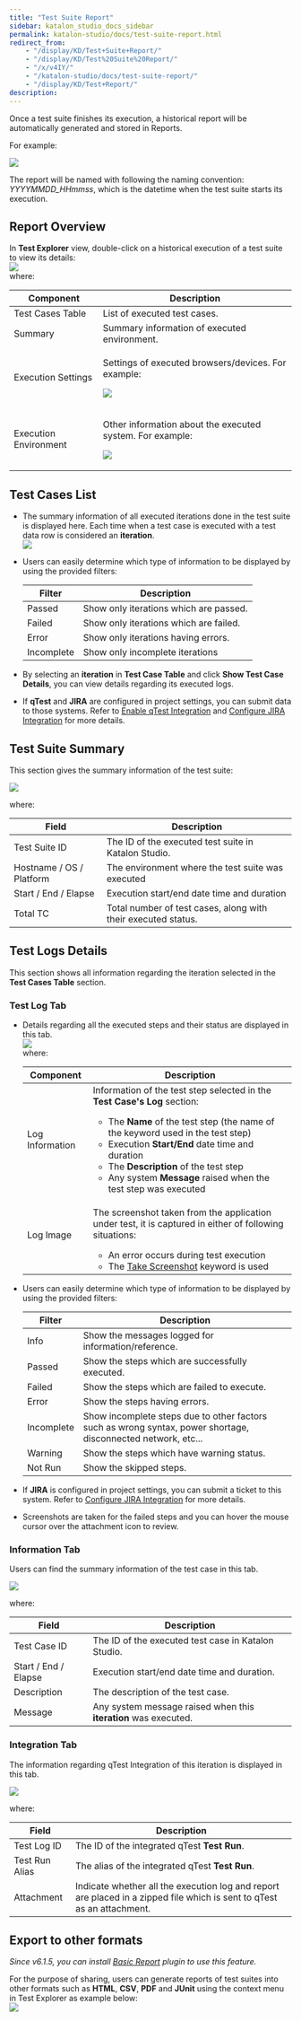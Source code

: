 ```yaml
---
title: "Test Suite Report" 
sidebar: katalon_studio_docs_sidebar
permalink: katalon-studio/docs/test-suite-report.html 
redirect_from:
    - "/display/KD/Test+Suite+Report/"
    - "/display/KD/Test%20Suite%20Report/"
    - "/x/v4IY/"
    - "/katalon-studio/docs/test-suite-report/"
    - "/display/KD/Test+Report/"
description: 
---
```

Once a test suite finishes its execution, a historical report will be automatically generated and stored in Reports. 

For example:

![](../../images/katalon-studio/docs/test-suite-report/image2017-2-24-193A13A55.png)

The report will be named with following the naming convention: _YYYYMMDD_HHmmss_, which is the datetime when the test suite starts its execution.

Report Overview
---------------

In **Test Explorer** view, double-click on a historical execution of a test suite to view its details:  
![](../../images/katalon-studio/docs/test-suite-report/image2017-2-24-203A273A2.png)  
where:

<table><thead><tr><th>Component</th><th>Description</th></tr></thead><tbody><tr><td>Test Cases Table</td><td>List of executed test cases.</td></tr><tr><td>Summary</td><td>Summary information of executed environment.</td></tr><tr><td>Execution Settings</td><td><p>Settings of executed browsers/devices. For example:</p><p><img src="../../images/katalon-studio/docs/test-suite-report/image2017-2-24-193A403A50.png"></p></td></tr><tr><td>Execution Environment</td><td><p>Other information about the executed system. For example:</p><p><img src="../../images/katalon-studio/docs/test-suite-report/image2017-2-24-193A423A41.png"></p></td></tr></tbody></table>

Test Cases List
---------------

*   The summary information of all executed iterations done in the test suite is displayed here. Each time when a test case is executed with a test data row is considered an **iteration**.  
    ![](../../images/katalon-studio/docs/test-suite-report/image2017-2-24-193A153A33.png)
*   Users can easily determine which type of information to be displayed by using the provided filters:
    
    | Filter | Description |
    | --- | --- |
    | Passed | Show only iterations which are passed. |
    | Failed | Show only iterations which are failed. |
    | Error | Show only iterations having errors. |
    | Incomplete | Show only incomplete iterations |
    
*   By selecting an **iteration** in **Test Case Table** and click **Show Test Case Details**, you can view details regarding its executed logs.
*   If **qTest** and **JIRA** are configured in project settings, you can submit data to those systems. Refer to [Enable qTest Integration](/display/KD/Enable+qTest+Integration) and [Configure JIRA Integration](/display/KD/Configure+JIRA+Integration) for more details.

Test Suite Summary
------------------

This section gives the summary information of the test suite:

![](../../images/katalon-studio/docs/test-suite-report/image2017-2-24-193A293A56.png)

where:

| Field | Description |
| --- | --- |
| Test Suite ID | The ID of the executed test suite in Katalon Studio. |
| Hostname / OS / Platform | The environment where the test suite was executed |
| Start / End / Elapse | Execution start/end date time and duration |
| Total TC | Total number of test cases, along with their executed status. |

Test Logs Details
-----------------

This section shows all information regarding the iteration selected in the **Test Cases Table** section.

### Test Log Tab

*   Details regarding all the executed steps and their status are displayed in this tab.   
    ![](../../images/katalon-studio/docs/test-suite-report/image2017-2-24-203A293A56.png)  
    where:
    
    <table><thead><tr><th>Component</th><th>Description</th></tr></thead><tbody><tr><td>Log Information</td><td>Information of the test step selected in the <strong>Test Case's Log</strong> section:<ul><li>The <strong>Name</strong> of the test step (the name of the keyword used in the test step)</li><li>Execution <strong>Start/End</strong> date time and duration</li><li>The <strong>Description</strong> of the test step</li><li>Any system <strong>Message</strong> raised when the test step was executed</li></ul></td></tr><tr><td>Log Image</td><td><p>The screenshot taken from the application under test, it is captured in either of following situations:</p><ul><li>An error occurs during test execution</li><li>The <a class="external-link" href="/display/KD/%5BWebUI%5D+Take+Screenshot" rel="nofollow">Take Screenshot</a> keyword is used</li></ul></td></tr></tbody></table>
    
*   Users can easily determine which type of information to be displayed by using the provided filters:
    
    | Filter | Description |
    | --- | --- |
    | Info | Show the messages logged for information/reference. |
    | Passed | Show the steps which are successfully executed. |
    | Failed | Show the steps which are failed to execute. |
    | Error | Show the steps having errors. |
    | Incomplete | Show incomplete steps due to other factors such as wrong syntax, power shortage, disconnected network, etc... |
    | Warning | Show the steps which have warning status. |
    | Not Run | Show the skipped steps. |
    
*   If **JIRA** is configured in project settings, you can submit a ticket to this system. Refer to [Configure JIRA Integration](/display/KD/Configure+JIRA+Integration) for more details.
*   Screenshots are taken for the failed steps and you can hover the mouse cursor over the attachment icon to review. 

### Information Tab

Users can find the summary information of the test case in this tab.

![](../../images/katalon-studio/docs/test-suite-report/image2017-2-24-203A43A11.png)

where:

| Field | Description |
| --- | --- |
| Test Case ID | The ID of the executed test case in Katalon Studio. |
| Start / End / Elapse | Execution start/end date time and duration. |
| Description | The description of the test case. |
| Message | Any system message raised when this **iteration** was executed. |

### Integration Tab

The information regarding qTest Integration of this iteration is displayed in this tab.

![](../../images/katalon-studio/docs/test-suite-report/image2017-2-24-203A153A4.png)

where:

| Field | Description |
| --- | --- |
| Test Log ID | The ID of the integrated qTest **Test Run**. |
| Test Run Alias | The alias of the integrated qTest **Test Run**. |
| Attachment | Indicate whether all the execution log and report are placed in a zipped file which is sent to qTest as an attachment. |

Export to other formats
-----------------------

*Since v6.1.5, you can install [Basic Report](https://store.katalon.com/product/59/Basic-Report) plugin to use this feature.*

For the purpose of sharing, users can generate reports of test suites into other formats such as **HTML**, **CSV**, **PDF** and **JUnit** using the context menu in Test Explorer as example below:   
![](../../images/katalon-studio/docs/test-suite-report/image2017-6-23-163A23A2.png)